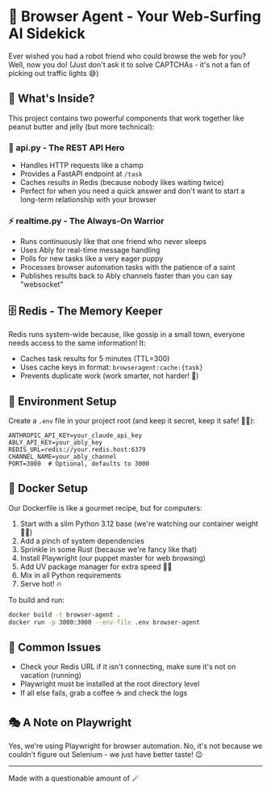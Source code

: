 # 🤖 Browser Agent - Your Web-Surfing AI Sidekick

Ever wished you had a robot friend who could browse the web for you? Well, now you do! 
(Just don't ask it to solve CAPTCHAs - it's not a fan of picking out traffic lights 😅)

## 🌟 What's Inside?

This project contains two powerful components that work together like peanut butter and jelly (but more technical):

### 🚀 api.py - The REST API Hero
- Handles HTTP requests like a champ
- Provides a FastAPI endpoint at `/task`
- Caches results in Redis (because nobody likes waiting twice)
- Perfect for when you need a quick answer and don't want to start a long-term relationship with your browser

### ⚡ realtime.py - The Always-On Warrior
- Runs continuously like that one friend who never sleeps
- Uses Ably for real-time message handling
- Polls for new tasks like a very eager puppy
- Processes browser automation tasks with the patience of a saint
- Publishes results back to Ably channels faster than you can say "websocket"

## 🗄️ Redis - The Memory Keeper

Redis runs system-wide because, like gossip in a small town, everyone needs access to the same information! It:
- Caches task results for 5 minutes (TTL=300)
- Uses cache keys in format: `browseragent:cache:{task}`
- Prevents duplicate work (work smarter, not harder! 🧠)

## 🔧 Environment Setup

Create a `.env` file in your project root (and keep it secret, keep it safe! 🧙‍♂️):

```env
ANTHROPIC_API_KEY=your_claude_api_key
ABLY_API_KEY=your_ably_key
REDIS_URL=redis://your.redis.host:6379
CHANNEL_NAME=your_ably_channel
PORT=3000  # Optional, defaults to 3000
```

## 🐳 Docker Setup

Our Dockerfile is like a gourmet recipe, but for computers:

1. Start with a slim Python 3.12 base (we're watching our container weight 🏋️‍♂️)
2. Add a pinch of system dependencies
3. Sprinkle in some Rust (because we're fancy like that)
4. Install Playwright (our puppet master for web browsing)
5. Add UV package manager for extra speed 🏃‍♂️
6. Mix in all Python requirements
7. Serve hot! 🔥

To build and run:
```bash
docker build -t browser-agent .
docker run -p 3000:3000 --env-file .env browser-agent
```

## 🚨 Common Issues

- Check your Redis URL if it isn't connecting, make sure it's not on vacation (running)
- Playwright must be installed at the root directory level
- If all else fails, grab a coffee ☕ and check the logs

## 🎭 A Note on Playwright

Yes, we're using Playwright for browser automation. No, it's not because we couldn't figure out Selenium - we just have better taste! 😉

---

Made with a questionable amount of 🪄
